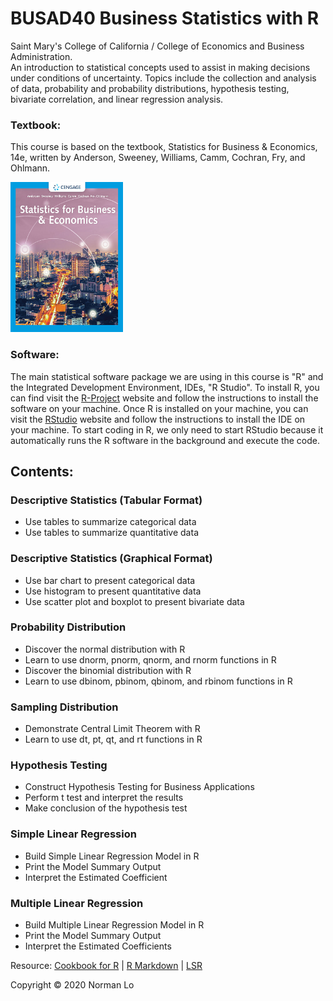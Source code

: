 # BUSAD40 Business Statistics with R
Saint Mary's College of California / College of Economics and Business Administration.  
An introduction to statistical concepts used to assist in making decisions under conditions of uncertainty. Topics include the collection and analysis of data, probability and probability distributions, hypothesis testing, bivariate correlation, and linear regression analysis.

### Textbook:
This course is based on the textbook, Statistics for Business & Economics, 14e, written by Anderson, Sweeney, Williams, Camm, Cochran, Fry, and Ohlmann.

<img src="./images/textbook.png" width="180" height="240">

### Software:
The main statistical software package we are using in this course is "R" and the Integrated Development Environment, IDEs, "R Studio". To install R, you can find visit the [R-Project](https://www.r-project.org/) website and follow the instructions to install the software on your machine.  Once R is installed on your machine, you can visit the [RStudio](https://rstudio.com/products/rstudio/download/) website and follow the instructions to install the IDE on your machine. To start coding in R, we only need to start RStudio because it automatically runs the R software in the background and execute the code.

## Contents:

### Descriptive Statistics (Tabular Format)
- Use tables to summarize categorical data
- Use tables to summarize quantitative data

### Descriptive Statistics (Graphical Format)
- Use bar chart to present categorical data
- Use histogram to present quantitative data
- Use scatter plot and boxplot to present bivariate data

### Probability Distribution
- Discover the normal distribution with R
- Learn to use dnorm, pnorm, qnorm, and rnorm functions in R
- Discover the binomial distribution with R
- Learn to use dbinom, pbinom, qbinom, and rbinom functions in R

### Sampling Distribution
- Demonstrate Central Limit Theorem with R
- Learn to use dt, pt, qt, and rt functions in R

### Hypothesis Testing
- Construct Hypothesis Testing for Business Applications
- Perform t test and interpret the results
- Make conclusion of the hypothesis test

### Simple Linear Regression 
- Build Simple Linear Regression Model in R
- Print the Model Summary Output
- Interpret the Estimated Coefficient

### Multiple Linear Regression
- Build Multiple Linear Regression Model in R
- Print the Model Summary Output
- Interpret the Estimated Coefficients

Resource: [Cookbook for R](http://www.cookbook-r.com/) | [R Markdown](https://rmarkdown.rstudio.com/) | [LSR](https://learningstatisticswithr.com/)

Copyright © 2020 Norman Lo
